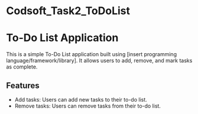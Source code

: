# Codsoft_Task2_ToDoList

# To-Do List Application

This is a simple To-Do List application built using [insert programming language/framework/library]. It allows users to add, remove, and mark tasks as complete.

## Features

- Add tasks: Users can add new tasks to their to-do list.
- Remove tasks: Users can remove tasks from their to-do list.


